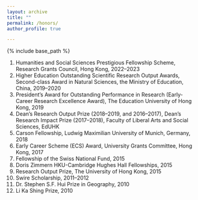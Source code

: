 ```yaml
---
layout: archive
title: ""
permalink: /honors/
author_profile: true

---
```


{% include base_path %}


1.	Humanities and Social Sciences Prestigious Fellowship Scheme, Research Grants Council, Hong Kong, 2022–2023
2.	Higher Education Outstanding Scientific Research Output Awards, Second-class Award in Natural Sciences, the Ministry of Education, China, 2019–2020
3.	President’s Award for Outstanding Performance in Research (Early-Career Research Excellence Award), The Education University of Hong Kong, 2019
4.	Dean’s Research Output Prize (2018–2019, and 2016–2017), Dean’s Research Impact Prize (2017–2018), Faculty of Liberal Arts and Social Sciences, EdUHK
5.	Carson Fellowship, Ludwig Maximilian University of Munich, Germany, 2018
6.	Early Career Scheme (ECS) Award, University Grants Committee, Hong Kong, 2017
7.	Fellowship of the Swiss National Fund, 2015
8.	Doris Zimmern HKU-Cambridge Hughes Hall Fellowships, 2015
9.	Research Output Prize, The University of Hong Kong, 2015 
10.	Swire Scholarship, 2011–2012 
11.	Dr. Stephen S.F. Hui Prize in Geography, 2010 
12.	Li Ka Shing Prize, 2010
